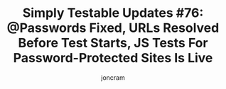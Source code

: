 ---
layout: default
title: "Simply Testable Updates #76: @Passwords Fixed, URLs Resolved Before Test Starts, JS Tests For Password-Protected Sites Is Live"
author: joncram
newsletter:
    issue_number: 76th
    url: https://us5.campaign-archive2.com/?u=ac75e33d993d2b502e333ddd0&amp;id=716e7fee24
    highlights:
        - You can now use a password starting with the @ character
        - URLs given for testing are now fully resolved before the test starts
        - JavaScript static analysis now available for password-protected sites
    closing_sentence: Expect the next newsletter in about a week from now on 12 February 2014
---
